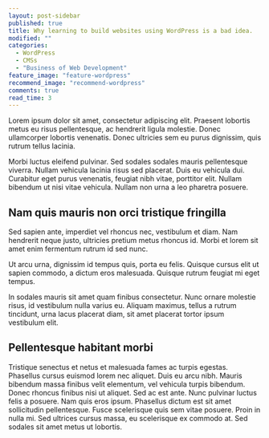 ```yaml
---
layout: post-sidebar
published: true
title: Why learning to build websites using WordPress is a bad idea.
modified: ""
categories:
  - WordPress
  - CMSs
  - "Business of Web Development"
feature_image: "feature-wordpress"
recommend_image: "recommend-wordpress"
comments: true
read_time: 3
---
```



Lorem ipsum dolor sit amet, consectetur adipiscing elit. Praesent lobortis metus eu risus pellentesque, ac hendrerit ligula molestie. Donec ullamcorper lobortis venenatis. Donec ultricies sem eu purus dignissim, quis rutrum tellus lacinia.

Morbi luctus eleifend pulvinar. Sed sodales sodales mauris pellentesque viverra. Nullam vehicula lacinia risus sed placerat. Duis eu vehicula dui. Curabitur eget purus venenatis, feugiat nibh vitae, porttitor elit. Nullam bibendum ut nisi vitae vehicula. Nullam non urna a leo pharetra posuere.

## Nam quis mauris non orci tristique fringilla  
Sed sapien ante, imperdiet vel rhoncus nec, vestibulum et diam. Nam hendrerit neque justo, ultricies pretium metus rhoncus id. Morbi et lorem sit amet enim fermentum rutrum id sed nunc.

Ut arcu urna, dignissim id tempus quis, porta eu felis. Quisque cursus elit ut sapien commodo, a dictum eros malesuada. Quisque rutrum feugiat mi eget tempus.

In sodales mauris sit amet quam finibus consectetur. Nunc ornare molestie risus, id vestibulum nulla varius eu. Aliquam maximus, tellus a rutrum tincidunt, urna lacus placerat diam, sit amet placerat tortor ipsum vestibulum elit.

## Pellentesque habitant morbi  
Tristique senectus et netus et malesuada fames ac turpis egestas. Phasellus cursus euismod lorem nec aliquet. Duis eu arcu nibh. Mauris bibendum massa finibus velit elementum, vel vehicula turpis bibendum. Donec rhoncus finibus nisi ut aliquet. Sed ac est ante. Nunc pulvinar luctus felis a posuere. Nam quis eros ipsum. Phasellus dictum est sit amet sollicitudin pellentesque. Fusce scelerisque quis sem vitae posuere. Proin in nulla mi. Sed ultrices cursus massa, eu scelerisque ex commodo at. Sed sodales sit amet metus ut lobortis.
